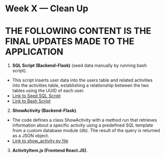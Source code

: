 # Week X — Clean Up

# THE FOLLOWING CONTENT IS THE FINAL UPDATES MADE TO THE APPLICATION

1. **SQL Script (Backend-Flask)** (seed data manually by running bash script).
*  This script inserts user data into the users table and related activities into the activities table, establishing a relationship between the two tables using the UUID of each user.
*  [Link to Seed SQL Script](https://github.com/jess-bk/aws-bootcamp-cruddur-2023/blob/main/backend-flask/db/seed.sql)
*  [Link to Bash Script](https://github.com/jess-bk/aws-bootcamp-cruddur-2023/blob/main/bin/db/seed)

2. **ShowActivity (Backend-Flask)**.
*  The code defines a class ShowActivity with a method run that retrieves information about a specific activity using a predefined SQL template from a custom database module (db). The result of the query is            returned as a JSON object.
*  [Link to show_activity.py file](https://github.com/jess-bk/aws-bootcamp-cruddur-2023/blob/main/backend-flask/services/show_activity.py)

3. **ActivityItem.js (Frontend React.JS)**.
